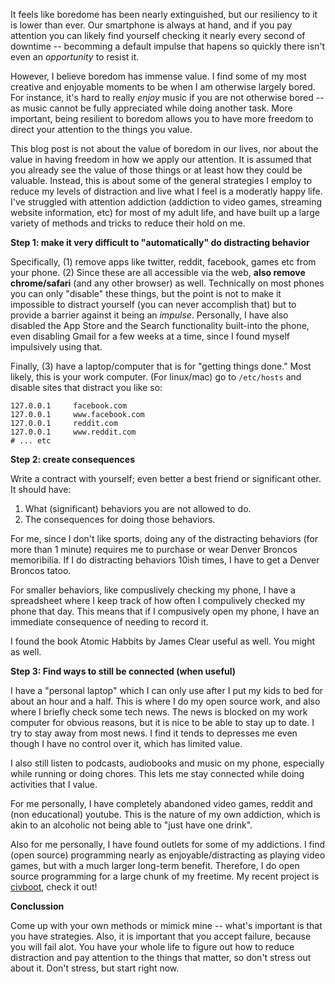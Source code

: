 It feels like boredome has been nearly extinguished, but our resiliency to it
is lower than ever. Our smartphone is always at hand, and if you pay attention
you can likely find yourself checking it nearly every second of downtime --
becomming a default impulse that hapens so quickly there isn't even an
_opportunity_ to resist it.

However, I believe boredom has immense value. I find some of my most creative
and enjoyable moments to be when I am otherwise largely bored. For instance,
it's hard to really _enjoy_ music if you are not otherwise bored -- as music
cannot be fully appreciated while doing another task. More important, being
resilient to boredom allows you to have more freedom to direct your attention
to the things you value.

This blog post is not about the value of boredom in our lives, nor about the
value in having freedom in how we apply our attention. It is assumed that you
already see the value of those things or at least how they could be valuable.
Instead, this is about some of the general strategies I employ to reduce my
levels of distraction and live what I feel is a moderatly happy life.  I've
struggled with attention addiction (addiction to video games, streaming website
information, etc) for most of my adult life, and have built up a large variety
of methods and tricks to reduce their hold on me.

**Step 1: make it very difficult to "automatically" do distracting behavior**

Specifically, (1) remove apps like twitter, reddit, facebook, games etc from
your phone. (2) Since these are all accessible via the web, **also remove
chrome/safari** (and any other browser) as well. Technically on most phones you
can only "disable" these things, but the point is not to make it impossible to
distract yourself (you can never accomplish that) but to provide a barrier
against it being an _impulse_. Personally, I have also disabled the App Store
and the Search functionality built-into the phone, even disabling Gmail for a
few weeks at a time, since I found myself impulsively using that.

Finally, (3) have a laptop/computer that is for "getting things done." Most
likely, this is your work computer. (For linux/mac) go to `/etc/hosts` and
disable sites that distract you like so:

```
127.0.0.1     facebook.com
127.0.0.1     www.facebook.com
127.0.0.1     reddit.com
127.0.0.1     www.reddit.com
# ... etc
```

**Step 2: create consequences**

Write a contract with yourself; even better a best friend or significant other.
It should have:

1. What (significant) behaviors you are not allowed to do.
2. The consequences for doing those behaviors.

For me, since I don't like sports, doing any of the distracting behaviors (for
more than 1 minute) requires me to purchase or wear Denver Broncos memoribilia.
If I do distracting behaviors 10ish times, I have to get a Denver Broncos
tatoo.

For smaller behaviors, like compuslively checking my phone, I have a
spreadsheet where I keep track of how often I compulively checked my phone that
day. This means that if I compusively open my phone, I have an immediate
consequence of needing to record it.

I found the book Atomic Habbits by James Clear useful as well. You might as
well.

**Step 3: Find ways to still be connected (when useful)**

I have a "personal laptop" which I can only use after I put my kids to bed for
about an hour and a half. This is where I do my open source work, and also
where I briefly check some tech news. The news is blocked on my work computer
for obvious reasons, but it is nice to be able to stay up to date. I try to
stay away from most news. I find it tends to depresses me even though
I have no control over it, which has limited value.

I also still listen to podcasts, audiobooks and music on my phone, especially
while running or doing chores. This lets me stay connected while doing
activities that I value.

For me personally, I have completely abandoned video games, reddit and (non
educational) youtube. This is the nature of my own addiction, which is akin
to an alcoholic not being able to "just have one drink".

Also for me personally, I have found outlets for some of my addictions. I find
(open source) programming nearly as enjoyable/distracting as playing video
games, but with a much larger long-term benefit. Therefore, I do open source
programming for a large chunk of my freetime. My recent project is
[civboot](https://civboot.org), check it out!

**Conclussion**

Come up with your own methods or mimick mine -- what's important is that you
have strategies. Also, it is important that you accept failure, because you
will fail alot. You have your whole life to figure out how to reduce
distraction and pay attention to the things that matter, so don't stress out
about it. Don't stress, but start right now.

